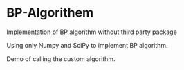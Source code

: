 # BP-Algorithem

Implementation of BP algorithm without third party package

Using only Numpy and SciPy to implement BP algorithm.

Demo of calling the custom algorithm.

